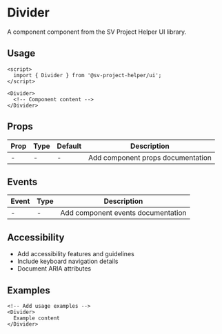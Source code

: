 # Divider

A component component from the SV Project Helper UI library.

## Usage

```svelte
<script>
  import { Divider } from '@sv-project-helper/ui';
</script>

<Divider>
  <!-- Component content -->
</Divider>
```

## Props

| Prop | Type | Default | Description |
|------|------|---------|-------------|
| - | - | - | Add component props documentation |

## Events

| Event | Type | Description |
|-------|------|-------------|
| - | - | Add component events documentation |

## Accessibility

- Add accessibility features and guidelines
- Include keyboard navigation details
- Document ARIA attributes

## Examples

```svelte
<!-- Add usage examples -->
<Divider>
  Example content
</Divider>
```